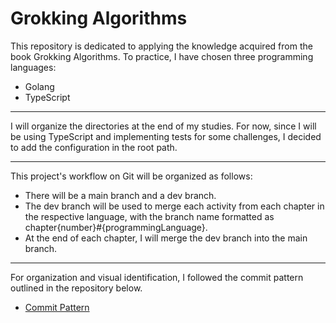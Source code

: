 # Grokking Algorithms
This repository is dedicated to applying the knowledge acquired from the book Grokking Algorithms. To practice, I have chosen three programming languages: 
- Golang
- TypeScript
<hr/>
I will organize the directories at the end of my studies. For now, since I will be using TypeScript and implementing tests for some challenges, I decided to add the configuration in the root path.
<hr/>

This project's workflow on Git will be organized as follows:
- There will be a main branch and a dev branch.
- The dev branch will be used to merge each activity from each chapter in the respective language, with the branch name formatted as chapter{number}#{programmingLanguage}.
- At the end of each chapter, I will merge the dev branch into the main branch.
<hr/>

For organization and visual identification, I followed the commit pattern outlined in the repository below.
- [Commit Pattern](https://github.com/iuricode/padroes-de-commits)
